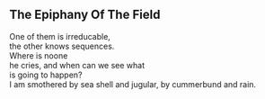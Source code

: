 The Epiphany Of The Field
-------------------------
One of them is irreducable,  
the other knows sequences.  
Where is noone  
he cries, and when can we see what  
is going to happen?  
I am smothered by sea shell and jugular, by cummerbund and rain.  
